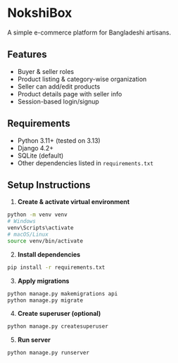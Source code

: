 # NokshiBox

A simple e-commerce platform for Bangladeshi artisans.

## Features
- Buyer & seller roles
- Product listing & category-wise organization
- Seller can add/edit products
- Product details page with seller info
- Session-based login/signup

## Requirements
- Python 3.11+ (tested on 3.13)
- Django 4.2+
- SQLite (default)
- Other dependencies listed in `requirements.txt`

## Setup Instructions

1. **Create & activate virtual environment**

```bash
python -m venv venv
# Windows
venv\Scripts\activate
# macOS/Linux
source venv/bin/activate
```

2. **Install dependencies**

```bash
pip install -r requirements.txt
```

3. **Apply migrations**

```bash
python manage.py makemigrations api
python manage.py migrate
```

4. **Create superuser (optional)**

```bash
python manage.py createsuperuser
```

5. **Run server**

```bash
python manage.py runserver

